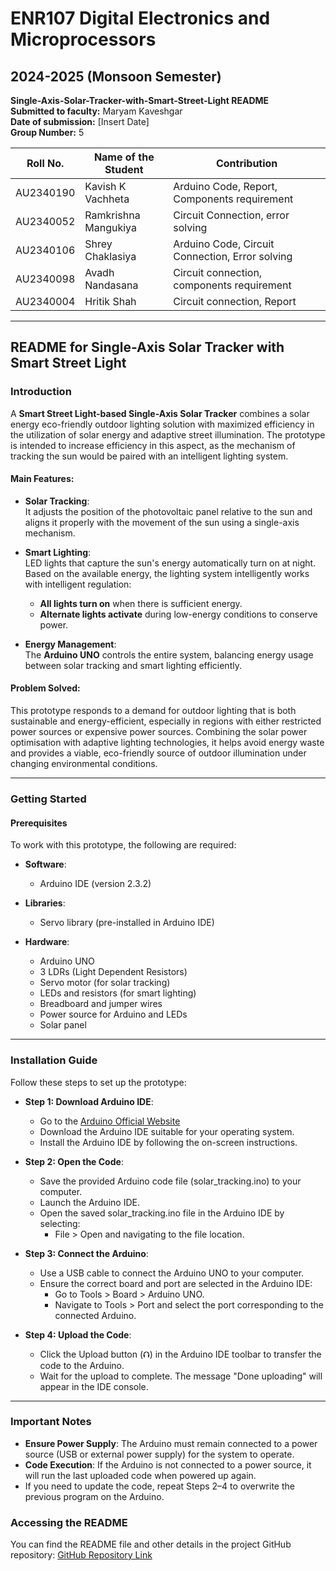 # ENR107 Digital Electronics and Microprocessors  
## 2024-2025 (Monsoon Semester)  

**Single-Axis-Solar-Tracker-with-Smart-Street-Light README**  
**Submitted to faculty:** Maryam Kaveshgar  
**Date of submission:** [Insert Date]  
**Group Number:** 5  

| Roll No.   | Name of the Student   | Contribution |
|------------|-----------------------|--------------|
| AU2340190  | Kavish K Vachheta      | Arduino Code, Report, Components requirement |
| AU2340052 | Ramkrishna Mangukiya       | Circuit Connection, error solving |
| AU2340106 | Shrey Chaklasiya                | Arduino Code, Circuit Connection, Error solving |
| AU2340098 | Avadh Nandasana               | Circuit connection, components requirement |
| AU2340004 | Hritik Shah               | Circuit connection, Report |




---

## README for Single-Axis Solar Tracker with Smart Street Light  

### **Introduction**

A **Smart Street Light-based Single-Axis Solar Tracker** combines a solar energy eco-friendly outdoor lighting solution with maximized efficiency in the utilization of solar energy and adaptive street illumination. The prototype is intended to increase efficiency in this aspect, as the mechanism of tracking the sun would be paired with an intelligent lighting system.

#### **Main Features**:

- **Solar Tracking**:  
  It adjusts the position of the photovoltaic panel relative to the sun and aligns it properly with the movement of the sun using a single-axis mechanism.

- **Smart Lighting**:  
  LED lights that capture the sun's energy automatically turn on at night. Based on the available energy, the lighting system intelligently works with intelligent regulation:
  - **All lights turn on** when there is sufficient energy.
  - **Alternate lights activate** during low-energy conditions to conserve power.

- **Energy Management**:  
  The **Arduino UNO** controls the entire system, balancing energy usage between solar tracking and smart lighting efficiently.

#### **Problem Solved**:
This prototype responds to a demand for outdoor lighting that is both sustainable and energy-efficient, especially in regions with either restricted power sources or expensive power sources. Combining the solar power optimisation with adaptive lighting technologies, it helps avoid energy waste and provides a viable, eco-friendly source of outdoor illumination under changing environmental conditions.

---

### **Getting Started**  

#### **Prerequisites**  
To work with this prototype, the following are required:

- **Software**:
  - Arduino IDE (version 2.3.2)
  
- **Libraries**:
  - Servo library (pre-installed in Arduino IDE)

- **Hardware**:
  - Arduino UNO
  - 3 LDRs (Light Dependent Resistors)
  - Servo motor (for solar tracking)
  - LEDs and resistors (for smart lighting)
  - Breadboard and jumper wires
  - Power source for Arduino and LEDs
  - Solar panel

 
---


### **Installation Guide**  
Follow these steps to set up the prototype:


- **Step 1: Download Arduino IDE**:
  - Go to the [Arduino Official Website](https://www.arduino.cc/en/software)
  - Download the Arduino IDE suitable for your operating system.
  - Install the Arduino IDE by following the on-screen instructions.
 
- **Step 2: Open the Code**:
  - Save the provided Arduino code file (solar_tracking.ino) to your computer.
  - Launch the Arduino IDE.
  - Open the saved solar_tracking.ino file in the Arduino IDE by selecting:
      - File > Open and navigating to the file location.

- **Step 3: Connect the Arduino**:
  - Use a USB cable to connect the Arduino UNO to your computer.
  - Ensure the correct board and port are selected in the Arduino IDE:
      - Go to Tools > Board > Arduino UNO.
      - Navigate to Tools > Port and select the port corresponding to the connected Arduino.
   
- **Step 4: Upload the Code**:
  - Click the Upload button (⮉) in the Arduino IDE toolbar to transfer the code to the Arduino.
  - Wait for the upload to complete. The message "Done uploading" will appear in the IDE console.
 

---
 
### **Important Notes**  
  - **Ensure Power Supply**: The Arduino must remain connected to a power source (USB or external power supply) for the system to operate.
  - **Code Execution**: If the Arduino is not connected to a power source, it will run the last uploaded code when powered up again.
  - If you need to update the code, repeat Steps 2–4 to overwrite the previous program on the Arduino.

### **Accessing the README**
You can find the README file and other details in the project GitHub repository:
[GitHub Repository Link](https://github.com/kavishvachhet/Single-Axis-Solar-Tracker-with-Smart-Street-Light)


